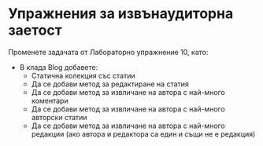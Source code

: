 # Упражнения за извънаудиторна заетост

Променете задачата от Лабораторно упражнение 10, като:

* В клада Blog добавете:
  * Статична колекция със статии
  * Да се добави метод за редактиране на статия
  * Да се добави метод за извличане на автора с най-много коментари
  * Да се добави метод за извличане на автора с най-много авторски статии
  * Да се добави метод за извличане на автора с най-много редакции (ако автора и редактора са един и същи не е редакция)
